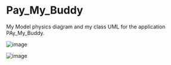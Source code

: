 # Pay_My_Buddy

My Model physics diagram and my class UML for the application PAy_My_Buddy.

![image](https://user-images.githubusercontent.com/63064965/221849612-8ea66d14-d090-4870-8a39-7fdf5a0ffc8c.png)

![image](https://user-images.githubusercontent.com/63064965/221849806-232902bc-fa4b-4a9b-96a2-727f2c4506a1.png)
